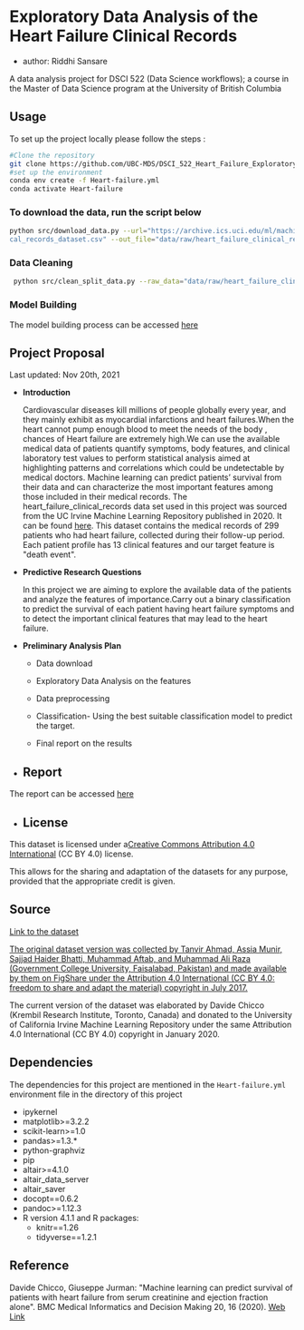 # Exploratory Data Analysis of the Heart Failure Clinical Records

- author: Riddhi Sansare

A data analysis project for DSCI 522 (Data Science workflows); a
course in the Master of Data Science program at the University of
British Columbia

## Usage

To set up the project locally please follow the steps :

```bash
#Clone the repository
git clone https://github.com/UBC-MDS/DSCI_522_Heart_Failure_Exploratory_Analysis.git
#set up the environment 
conda env create -f Heart-failure.yml
conda activate Heart-failure
```

### To download the data, run the script below

```bash
python src/download_data.py --url="https://archive.ics.uci.edu/ml/machine-learning-databases/00519/heart_failure_clini
cal_records_dataset.csv" --out_file="data/raw/heart_failure_clinical_records_dataset.csv"
```

### Data Cleaning

```bash
 python src/clean_split_data.py --raw_data="data/raw/heart_failure_clinical_records_dataset.csv" --out_dir="data/processed/"
```

### Model Building

The model building process can be accessed [here](https://github.com/UBC-MDS/DSCI_522_Heart_Failure_Exploratory_Analysis/blob/main/src/Heart_Failure_Model_Building.ipynb)

## Project Proposal

Last updated: Nov 20th, 2021

- **Introduction**

   Cardiovascular diseases kill millions of people globally every year, and they mainly exhibit as myocardial infarctions and heart failures.When the heart cannot pump enough blood to meet the needs of the body , chances of  Heart failure are extremely high.We can use the available medical data of patients quantify symptoms, body features, and clinical laboratory test values to perform statistical analysis aimed at highlighting patterns and correlations which could be undetectable by medical doctors. Machine learning can predict patients’ survival from their data and can characterize the most important features among those included in their medical records.
   The heart_failure_clinical_records data set used in this project was sourced from the UC Irvine Machine Learning Repository published in 2020. It can be found [here]("https://archive-beta.ics.uci.edu/ml/datasets/heart+failure+clinical+records"). This dataset contains the medical records of 299 patients who had heart failure, collected during their follow-up period. Each patient profile has 13 clinical features and our target feature is "death event".

- **Predictive Research Questions**

    In this project we are aiming to explore the available data of the patients and analyze the features of importance.Carry out a binary classification to predict the survival of each patient having heart failure symptoms and to detect the important clinical features that may lead to the heart failure.

- **Preliminary Analysis Plan**

  - Data download

  - Exploratory Data Analysis on the features

  - Data preprocessing

  - Classification- Using the best suitable classification model to predict the target.

  - Final report on the results

- ## Report

The report can be accessed [here](https://github.com/UBC-MDS/DSCI_522_Heart_Failure_Exploratory_Analysis/blob/main/doc/Report.pdf)

- ## License
  
This dataset is licensed under a[Creative Commons Attribution 4.0 International](https://creativecommons.org/licenses/by/4.0/legalcode) (CC BY 4.0) license.

This allows for the sharing and adaptation of the datasets for any purpose, provided that the appropriate credit is given.

## Source

[Link to the dataset](https://archive.ics.uci.edu/ml/machine-learning-databases/00519/)

[The original dataset version was collected by Tanvir Ahmad, Assia Munir, Sajjad Haider Bhatti, Muhammad Aftab, and Muhammad Ali Raza (Government College University, Faisalabad, Pakistan) and made available by them on FigShare under the Attribution 4.0 International (CC BY 4.0: freedom to share and adapt the material) copyright in July 2017.](https://archive.ics.uci.edu/ml/datasets/Heart+failure+clinical+records)

The current version of the dataset was elaborated by Davide Chicco (Krembil Research Institute, Toronto, Canada) and donated to the University of California Irvine Machine Learning Repository under the same Attribution 4.0 International (CC BY 4.0) copyright in January 2020.

## Dependencies

  The dependencies for this project are mentioned in the `Heart-failure.yml` environment file in the directory of this project

- ipykernel
- matplotlib>=3.2.2
- scikit-learn>=1.0
- pandas>=1.3.*
- python-graphviz
- pip
- altair>=4.1.0
- altair_data_server
- altair_saver
- docopt==0.6.2
- pandoc>=1.12.3
- R version 4.1.1 and R packages:
  - knitr==1.26
  - tidyverse==1.2.1

## Reference

Davide Chicco, Giuseppe Jurman: "Machine learning can predict survival of patients with heart failure from serum creatinine and ejection fraction alone". BMC Medical Informatics and Decision Making 20, 16 (2020). [Web Link](https://bmcmedinformdecismak.biomedcentral.com/articles/10.1186/s12911-020-1023-5#citeas)
